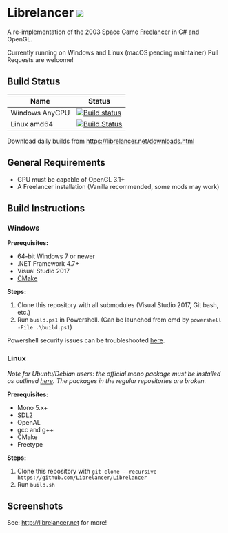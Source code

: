 # Librelancer [![](https://img.shields.io/badge/chat-on%20discord-green.svg)](https://discord.gg/QW2vzxx)  
A re-implementation of the 2003 Space Game [Freelancer](https://en.wikipedia.org/wiki/Freelancer_(video_game)) in C# and OpenGL.

Currently running on Windows and Linux (macOS pending maintainer)
Pull Requests are welcome!

## Build Status

|  Name | Status |
|-|-|
| Windows AnyCPU | [![Build status](https://ci.appveyor.com/api/projects/status/k55k2t37q1ytm1w3?svg=true)](https://ci.appveyor.com/project/CallumDev/librelancer) |
| Linux amd64 | [![Build Status](https://travis-ci.org/Librelancer/Librelancer.svg?branch=master)](https://travis-ci.org/Librelancer/Librelancer) |

Download daily builds from https://librelancer.net/downloads.html

## General Requirements
* GPU must be capable of OpenGL 3.1+
* A Freelancer installation (Vanilla recommended, some mods may work)

## Build Instructions

### Windows
**Prerequisites:**

* 64-bit Windows 7 or newer
* .NET Framework 4.7+
* Visual Studio 2017
* [CMake](https://cmake.org/)

**Steps:**
1. Clone this repository with all submodules (Visual Studio 2017, Git bash, etc.)
2. Run `build.ps1` in Powershell. (Can be launched from cmd by `powershell -File .\build.ps1`)

Powershell security issues can be troubleshooted [here](https://cakebuild.net/docs/tutorials/powershell-security).




### Linux
*Note for Ubuntu/Debian users: the official mono package must be installed as outlined [here](http://www.mono-project.com/docs/getting-started/install/linux/#debian-ubuntu-and-derivatives). The packages in the regular repositories are broken.*

**Prerequisites:**
* Mono 5.x+
* SDL2
* OpenAL
* gcc and g++
* CMake
* Freetype

**Steps:**
1. Clone this repository with `git clone --recursive https://github.com/Librelancer/Librelancer`
2. Run `build.sh`


## Screenshots
See: http://librelancer.net for more!
